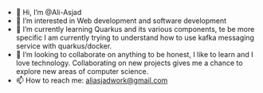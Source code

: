 - 👋 Hi, I’m @Ali-Asjad
- 👀 I’m interested in Web development and software development
- 🌱 I’m currently learning Quarkus and its various components, te be more specific I am currently trying to understand how to use kafka messaging service with
quarkus/docker.
- 💞️ I’m looking to collaborate on anything to be honest, I like to learn and I love technology. Collaborating on new projects gives me a chance to explore new areas
of computer science.
- 📫 How to reach me: aliasjadwork@gmail.com

<!---
Ali-Asjad/Ali-Asjad is a ✨ special ✨ repository because its `README.md` (this file) appears on your GitHub profile.
You can click the Preview link to take a look at your changes.
--->
